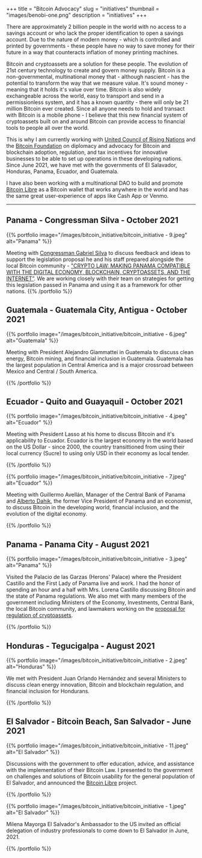 +++
title = "Bitcoin Advocacy"
slug = "initiatives"
thumbnail = "images/benobi-one.png"
description = "initiatives"
+++

There are approximately 2 billion people in the world with no access to a savings account or who lack the proper identification to open a savings account. Due to the nature of modern money - which is controlled and printed by governments - these people have no way to save money for their future in a way that counteracts inflation of money printing machines.

Bitcoin and cryptoassets are a solution for these people. The evolution of 21st century technology to create and govern money supply. Bitcoin is a non-governmental, multinational money that - although nascient - has the potential to transform the way that we measure value. It's sound money - meaning that it holds it's value over time. Bitcoin is also widely exchangeable across the world, easy to transport and send in a permissionless system, and it has a known quantity - there will only be 21 million Bitcoin ever created. Since all anyone needs to hold and transact with Bitcoin is a mobile phone - I believe that this new financial system of cryptoassets built on and around Bitcoin can provide access to financial tools to people all over the world.

This is why I am currently working with [United Council of Rising Nations](https://unicorn.org) and the [Bitcoin Foundation](https://bitcoinfoundation.org) on diplomacy and advocacy for Bitcoin and blockchain adoption, regulation, and tax incentives for innovative businesses to be able to set up operations in these developing nations. Since June 2021, we have met with the governments of El Salavador, Honduras, Panama, Ecuador, and Guatemala.

I have also been working with a multinational DAO to build and promote [Bitcoin Libre](https://libre.sv) as a Bitcoin wallet that works anywhere in the world and has the same great user-experience of apps like Cash App or Venmo.

---------------------------
## Panama - Congressman Silva - October 2021

{{% portfolio image="/images/bitcoin_initiative/bitcoin_initiative - 9.jpeg" alt="Panama" %}}

Meeting with [Congressman Gabriel Silva](https://www.gabrielsilvadiputado.com/) to discuss feedback and ideas to support the legislation proposal he and his staff prepared alongside the local Bitcoin community - ["CRYPTO LAW: MAKING PANAMA COMPATIBLE WITH THE DIGITAL ECONOMY, BLOCKCHAIN, CRYPTOASSETS, AND THE INTERNET”](https://97855788-39ff-4655-a39b-3acea3b2f10b.filesusr.com/ugd/3b5653_bd5292fe23de49b08a78728ba65b4761.pdf). We are working closely with their team on strategies for getting this legislation passed in Panama and using it as a framework for other nations.
{{% /portfolio %}}

## Guatemala - Guatemala City, Antigua - October 2021

{{% portfolio image="/images/bitcoin_initiative/bitcoin_initiative - 6.jpeg" alt="Guatemala" %}}

Meeting with President Alejandro Giammattei in Guatemala to discuss clean energy, Bitcoin mining, and financial inclusion in Guatemala. Guatemala has the largest population in Central America and is a major crossroad between Mexico and Central / South America. 

{{% /portfolio %}}

## Ecuador - Quito and Guayaquil - October 2021

{{% portfolio image="/images/bitcoin_initiative/bitcoin_initiative - 4.jpeg" alt="Ecuador" %}}

Meeting with President Lasso at his home to discuss Bitcoin and it's applicability to Ecuador. Ecuador is the largest economy in the world based on the US Dollar - since 2000, the country transittioned from using their local currency (Sucre) to using only USD in their economy as local tender.

{{% /portfolio %}}

{{% portfolio image="/images/bitcoin_initiative/bitcoin_initiative - 7.jpeg" alt="Ecuador" %}}

Meeting with Guillermo Avellán, Manager of the Central Bank of Panama and [Alberto Dahik](https://en.m.wikipedia.org/wiki/Alberto_Dahik), the former Vice President of Panama and an economist, to discuss Bitcoin in the developing world, financial inclusion, and the evolution of the digital economy.

{{% /portfolio %}}

## Panama - Panama City - August 2021

{{% portfolio image="/images/bitcoin_initiative/bitcoin_initiative - 3.jpeg" alt="Panama" %}}

Visited the Palacio de las Garzas (Herons' Palace) where the President Castillo and the First Lady of Panama live and work. I had the honor of spending an hour and a half with Mrs. Lorena Castillo discussing Bitcoin and the state of Panama regulations. We also met with many members of the government including Ministers of the Economy, Investments, Central Bank, the local Bitcoin community, and lawmakers working on the [proposal for regulation of cryptoassets](https://97855788-39ff-4655-a39b-3acea3b2f10b.filesusr.com/ugd/3b5653_bd5292fe23de49b08a78728ba65b4761.pdf).

{{% /portfolio %}}

## Honduras - Tegucigalpa - August 2021

{{% portfolio image="/images/bitcoin_initiative/bitcoin_initiative - 2.jpeg" alt="Honduras" %}}

We met with President Juan Orlando Hernández and several Ministers to discuss clean energy innovation, Bitcoin and blockchain regulation, and financial inclusion for Hondurans. 

{{% /portfolio %}}

## El Salvador - Bitcoin Beach, San Salvador - June 2021

{{% portfolio image="/images/bitcoin_initiative/bitcoin_initiative - 11.jpeg" alt="El Salvador" %}}

Discussions with the government to offer education, advice, and assistance with the implementation of their Bitcoin Law. I presented to the government on challenges and solutions of Bitcoin usability for the general population of El Salvador, and announced the [Bitcoin Libre](https://libre.sv) project.

{{% /portfolio %}}

{{% portfolio image="/images/bitcoin_initiative/bitcoin_initiative - 1.jpeg" alt="El Salvador" %}}

Milena Mayorga El Salvador's Ambassador to the US invited an official delegation of industry professionals to come down to El Salvador in June, 2021.

{{% /portfolio %}}


